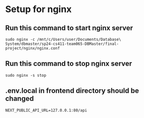 # Setup for nginx

## Run this command to start nginx server
```
sudo nginx -c /mnt/c/Users/user/Documents/Database\ System/dbmaster/sp24-cs411-team065-DBMaster/final-project/nginx/nginx.conf
```
## Run this command to stop nginx server
```
sudo nginx -s stop
```
## .env.local in frontend directory should be changed
```
NEXT_PUBLIC_API_URL=127.0.0.1:80/api
```
